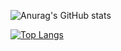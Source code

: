 ![Anurag's GitHub stats](https://github-readme-stats.vercel.app/api?username=dits1019&count_private=true&show_icons=true)

[![Top Langs](https://github-readme-stats.vercel.app/api/top-langs/?username=dits1019)](https://github.com/dits1019/github-readme-stats)
